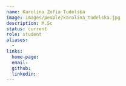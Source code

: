 ```yaml
---
name: Karolina Zofia Tudelska
image: images/people/karolina_tudelska.jpg
description: M.Sc
status: current
role: student
aliases:
  - 
links: 
  home-page: 
  email: 
  github: 
  linkedin: 
---
```


